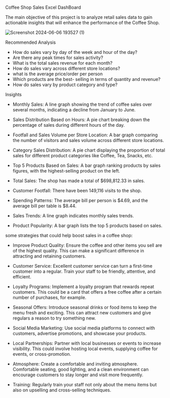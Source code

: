 Coffee Shop Sales Excel DashBoard 

The main objective of this project is to analyze retail sales data to gain actionable insights that will enhance the performance of the Coffee Shop.


![Screenshot 2024-06-06 193527 (1)](https://github.com/Suraj-Bhushan/Coffee-Shop-Sales/assets/152265049/feb64f3e-6428-4bec-acfb-c79b8132b50a)



Recommended Analysis

* How do sales vary by day of the week and hour of the day?
* Are there any peak times for sales activity?
* What is the total sales revenue for each month?
* How do sales vary across different store locations?
* what is the average price/order per person
* Which products are the best- selling in terms of quantity and revenue?
* How do sales vary by product category and type?

Insights

* Monthly Sales: A line graph showing the trend of coffee sales over several months, indicating a decline from January to June.

* Sales Distribution Based on Hours: A pie chart breaking down the percentage of sales during different hours of the day.

* Footfall and Sales Volume per Store Location: A bar graph comparing the number of visitors and sales volume across different store locations.

* Category Sales Distribution: A pie chart displaying the proportion of total sales for different product categories like Coffee, Tea, Snacks, etc.

* Top 5 Products Based on Sales: A bar graph ranking products by sales figures, with the highest-selling product on the left.

* Total Sales: The shop has made a total of $698,812.33 in sales.

* Customer Footfall: There have been 149,116 visits to the shop.

* Spending Patterns: The average bill per person is $4.69, and the average bill per table is $8.44.

* Sales Trends: A line graph indicates monthly sales trends.

* Product Popularity: A bar graph lists the top 5 products based on sales.



some strategies that could help boost sales in a coffee shop:


* Improve Product Quality: Ensure the coffee and other items you sell are of the highest quality. This can make a significant difference in attracting and retaining customers.

* Customer Service: Excellent customer service can turn a first-time customer into a regular. Train your staff to be friendly, attentive, and efficient.

* Loyalty Programs: Implement a loyalty program that rewards repeat customers. This could be a card that offers a free coffee after a certain number of purchases, for example.

* Seasonal Offers: Introduce seasonal drinks or food items to keep the menu fresh and exciting. This can attract new customers and give regulars a reason to try something new.

* Social Media Marketing: Use social media platforms to connect with customers, advertise promotions, and showcase your products.

* Local Partnerships: Partner with local businesses or events to increase visibility. This could involve hosting local events, supplying coffee for events, or cross-promotion.

* Atmosphere: Create a comfortable and inviting atmosphere. Comfortable seating, good lighting, and a clean environment can encourage customers to stay longer and visit more frequently.

* Training: Regularly train your staff not only about the menu items but also on upselling and cross-selling techniques.











